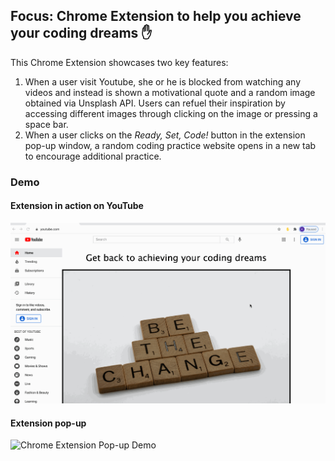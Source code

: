 ## Focus: Chrome Extension to help you achieve your coding dreams :hand:

This Chrome Extension showcases two key features:

1. When a user visit Youtube, she or he is blocked from watching any videos and instead is shown a motivational quote and a random image obtained via Unsplash API. Users can refuel their inspiration by accessing different images through clicking on the image or pressing a space bar.
2. When a user clicks on the _Ready, Set, Code!_ button in the extension pop-up window, a random coding practice website opens in a new tab to encourage additional practice.

### Demo

#### Extension in action on YouTube

![Chrome Extension Demo on YouTube](demo/Chrome-extension-demo.gif)

#### Extension pop-up

![Chrome Extension Pop-up Demo](demo/Chrome-extension-demo-popup.gif)
